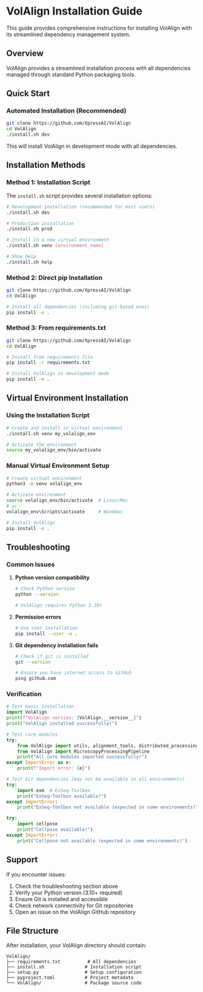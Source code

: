 # VolAlign Installation Guide

This guide provides comprehensive instructions for installing VolAlign with its streamlined dependency management system.

## Overview

VolAlign provides a streamlined installation process with all dependencies managed through standard Python packaging tools.


## Quick Start

### Automated Installation (Recommended)

```bash
git clone https://github.com/XpressAI/VolAlign
cd VolAlign
./install.sh dev
```

This will install VolAlign in development mode with all dependencies.

## Installation Methods

### Method 1: Installation Script

The `install.sh` script provides several installation options:

```bash
# Development installation (recommended for most users)
./install.sh dev

# Production installation
./install.sh prod

# Install in a new virtual environment
./install.sh venv [environment_name]

# Show help
./install.sh help
```

### Method 2: Direct pip Installation

```bash
git clone https://github.com/XpressAI/VolAlign
cd VolAlign

# Install all dependencies (including git-based ones)
pip install -e .
```

### Method 3: From requirements.txt

```bash
git clone https://github.com/XpressAI/VolAlign
cd VolAlign

# Install from requirements file
pip install -r requirements.txt

# Install VolAlign in development mode
pip install -e .
```

## Virtual Environment Installation

### Using the Installation Script

```bash
# Create and install in virtual environment
./install.sh venv my_volalign_env

# Activate the environment
source my_volalign_env/bin/activate
```

### Manual Virtual Environment Setup

```bash
# Create virtual environment
python3 -m venv volalign_env

# Activate environment
source volalign_env/bin/activate  # Linux/Mac
# or
volalign_env\Scripts\activate     # Windows

# Install VolAlign
pip install -e .
```


## Troubleshooting

### Common Issues

1. **Python version compatibility**
   ```bash
   # Check Python version
   python --version
   
   # VolAlign requires Python 3.10+
   ```

2. **Permission errors**
   ```bash
   # Use user installation
   pip install --user -e .
   ```

3. **Git dependency installation fails**
   ```bash
   # Check if git is installed
   git --version
   
   # Ensure you have internet access to GitHub
   ping github.com
   ```

### Verification

```python
# Test basic installation
import VolAlign
print(f"VolAlign version: {VolAlign.__version__}")
print("VolAlign installed successfully!")

# Test core modules
try:
    from VolAlign import utils, alignment_tools, distributed_processing
    from VolAlign import MicroscopyProcessingPipeline
    print("All core modules imported successfully!")
except ImportError as e:
    print(f"Import error: {e}")

# Test Git dependencies (may not be available in all environments)
try:
    import exm  # ExSeq-Toolbox
    print("ExSeq-Toolbox available!")
except ImportError:
    print("ExSeq-Toolbox not available (expected in some environments)")

try:
    import cellpose
    print("Cellpose available!")
except ImportError:
    print("Cellpose not available (expected in some environments)")
```

## Support

If you encounter issues:

1. Check the troubleshooting section above
2. Verify your Python version (3.10+ required)
3. Ensure Git is installed and accessible
4. Check network connectivity for Git repositories
5. Open an issue on the VolAlign GitHub repository

## File Structure

After installation, your VolAlign directory should contain:

```
VolAlign/
├── requirements.txt          # All dependencies
├── install.sh               # Installation script
├── setup.py                 # Setup configuration
├── pyproject.toml           # Project metadata
└── VolAlign/                # Package source code
```